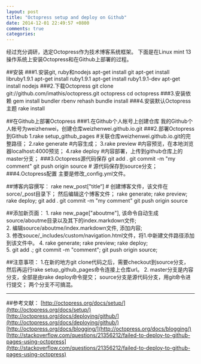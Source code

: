 ```yaml
---
layout: post
title: "Octopress setup and deploy on Github"
date: 2014-12-01 22:49:57 +0800
comments: true
categories: 
---
```


经过充分调研，选定Octopress作为技术博客系统框架。
下面是在Linux mint 13操作系统上安装Octopress和在Github上部署的过程。

##安装
###1.安装git, ruby和nodejs
    apt-get install git
    apt-get install libruby1.9.1
    apt-get install ruby1.9.1
    apt-get install ruby1.9.1-dev
    apt-get install nodejs
###2.下载Octopress
    git clone git://github.com/imathis/octopress.git octopress
    cd octopress
###3.安装依赖
    gem install bundler
    rbenv rehash
    bundle install
###4.安装默认Octopress主题
    rake install

##在Github上部署Octopress
###1.在Github个人帐号上创建仓库
我的Github个人帐号为weizhenwei，创建仓库weizhenwei.github.io.git
###2.部署Octopress到Github
    1.rake setup_github_pages    #关联仓库weizhenwei.github.io.git的完整路径；
    2.rake generate              #内容生成；
    3.rake preview               #内容预览，在本地浏览器localhost:4000预览；
    4.rake deploy                #内容部署，上传到github仓库上的master分支；
###3.Octopress源代码保存
    git add .
    git commit -m "my comment"
    git push origin source       # 源代码保存到source分支；
###4.Octopress配置
主要是修改_config.yml文件。

##博客内容撰写：
    rake new_post["title“]       # 创建博客文件，该文件在sorce/_post目录下；
    然后编辑这个博客文件；
    rake generate;
    rake preview;
    rake deploy;
    git add .
    git commit -m "my comment"
    git push origin source

##添加新页面：
    1. rake new_page["aboutme"], 该命令自动生成source/aboutme目录以及其下的index.markdown文件;  
    2. 编辑source/aboutme/index.markdown文件, 添加内容;  
    3. 修改souce/_includes/custom/navigation.html文件，将1.中新建文件路径添加到该文件中。
    4. rake generate; rake preview; rake deploy;  
    5. git add .; git commit -m "comment"; git push origin source;  

##注意事项：
    1.在新的地方git clone代码之后，需要checkout到source分支，
      然后再运行rake setup_github_pages命令连接上仓库url。
    2. master分支是内容分支，全部是由rake deploy命令提交；
       source分支是源代码分支，用git命令进行提交；
       两个分支不可搞混。
       

-----
##参考文献：
[http://octopress.org/docs/setup/](http://octopress.org/docs/setup/)  
[http://octopress.org/docs/deploying/github/](http://octopress.org/docs/deploying/github/)  
[http://octopress.org/docs/blogging/](http://octopress.org/docs/blogging/)  
[http://stackoverflow.com/questions/21356212/failed-to-deploy-to-github-pages-using-octopress](http://stackoverflow.com/questions/21356212/failed-to-deploy-to-github-pages-using-octopress)  

